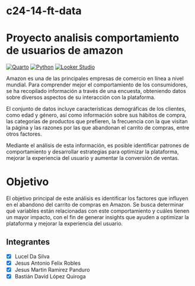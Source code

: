 # c24-14-ft-data
# Proyecto analisis comportamiento de usuarios de amazon

[![Quarto](https://img.shields.io/badge/Quarto-1.6+-00BFAE?style=for-the-badge&logo=quarto&logoColor=white&labelColor=101010)](https://quarto.org)
[![Python](https://img.shields.io/badge/Python-3.11+-yellow?style=for-the-badge&logo=python&logoColor=white&labelColor=101010)](https://python.org)
[![Looker Studio](https://img.shields.io/badge/Looker%20Studio-25+-blue?style=for-the-badge&logo=looker&logoColor=white&labelColor=101010)](https://lookerstudio.google.com/)

Amazon es una de las principales empresas de comercio en línea a nivel mundial. Para comprender mejor el comportamiento de los consumidores, se ha recopilado información a través de una encuesta, obteniendo datos sobre diversos aspectos de su interacción con la plataforma.

El conjunto de datos incluye características demográficas de los clientes, como edad y género, así como información sobre sus hábitos de compra, las categorías de productos que prefieren, la frecuencia con la que visitan la página y las razones por las que abandonan el carrito de compras, entre otros factores.

Mediante el análisis de esta información, es posible identificar patrones de comportamiento y desarrollar estrategias para optimizar la plataforma, mejorar la experiencia del usuario y aumentar la conversión de ventas.

# Objetivo

El objetivo principal de este análisis es identificar los factores que influyen en el abandono del carrito de compras en Amazon. Se busca determinar qué variables están relacionadas con este comportamiento y cuáles tienen un mayor impacto, con el fin de generar insights que ayuden a optimizar la plataforma y mejorar la experiencia del usuario.

## Integrantes
- [X] Lucel Da Silva
- [X] Jesus Antonio Felix Robles
- [X] Jesus Martin Ramirez Panduro
- [X] Bastián David López Quiroga

